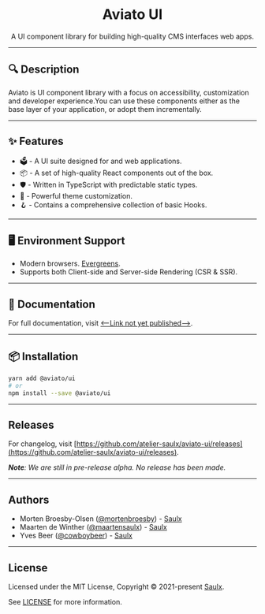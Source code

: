 <div align="center">
  <h1 align="center">
    Aviato UI
  </h1>

  <p align="center">
    A UI component library for building high-quality CMS interfaces web apps.
  </p>
</div>

---

## 🔍 Description

Aviato is UI component library with a focus on accessibility, customization and developer experience.You can use these components either as the base layer of your application, or adopt them incrementally.

---

## ✨ Features

- 🗳 - A UI suite designed for and web applications.
- 📦 - A set of high-quality React components out of the box.
- 🛡 - Written in TypeScript with predictable static types.
- 🎨 - Powerful theme customization.
- 🪝 - Contains a comprehensive collection of basic Hooks.

---

## 🖥 Environment Support

- Modern browsers. [Evergreens](https://www.techopedia.com/definition/31094/evergreen-browser).
- Supports both Client-side and Server-side Rendering (CSR & SSR).

---

## 📕 Documentation

For full documentation, visit [<--Link not yet published-->]().

---

## 📦 Installation

```bash
yarn add @aviato/ui
# or
npm install --save @aviato/ui
```

---

## Releases

For changelog, visit [https://github.com/atelier-saulx/aviato-ui/releases](https://github.com/atelier-saulx/aviato-ui/releases).

_**Note**: We are still in pre-release alpha. No release has been made._

---

## Authors

- Morten Broesby-Olsen ([@mortenbroesby](https://github.com/mortenbroesby)) - [Saulx](https://www.saulx.com/)
- Maarten de Winther ([@maartensaulx](https://github.com/maartensaulx)) - [Saulx](https://www.saulx.com/)
- Yves Beer ([@cowboybeer](https://github.com/cowboybeer)) - [Saulx](https://www.saulx.com/)

---

## License

Licensed under the MIT License, Copyright © 2021-present [Saulx](https://www.saulx.com/).

See [LICENSE](./LICENSE) for more information.
